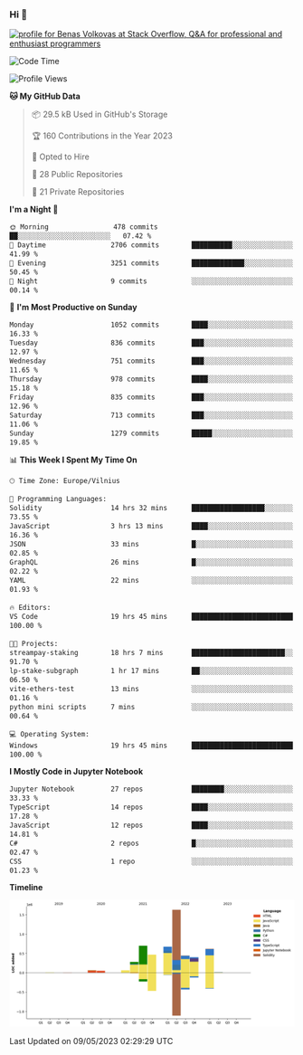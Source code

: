 ### Hi 👋
<a href="https://stackoverflow.com/users/14954249/benas-volkovas"><img src="https://stackoverflow.com/users/flair/14954249.png?theme=dark" width="208" height="58" alt="profile for Benas Volkovas at Stack Overflow, Q&amp;A for professional and enthusiast programmers" title="profile for Benas Volkovas at Stack Overflow, Q&amp;A for professional and enthusiast programmers"></a>

<!--START_SECTION:waka-->
![Code Time](http://img.shields.io/badge/Code%20Time-1%2C436%20hrs%2042%20mins-blue)

![Profile Views](http://img.shields.io/badge/Profile%20Views-0-blue)

**🐱 My GitHub Data** 

> 📦 29.5 kB Used in GitHub's Storage 
 > 
> 🏆 160 Contributions in the Year 2023
 > 
> 💼 Opted to Hire
 > 
> 📜 28 Public Repositories 
 > 
> 🔑 21 Private Repositories 
 > 
**I'm a Night 🦉** 

```text
🌞 Morning                478 commits         ██░░░░░░░░░░░░░░░░░░░░░░░   07.42 % 
🌆 Daytime                2706 commits        ██████████░░░░░░░░░░░░░░░   41.99 % 
🌃 Evening                3251 commits        █████████████░░░░░░░░░░░░   50.45 % 
🌙 Night                  9 commits           ░░░░░░░░░░░░░░░░░░░░░░░░░   00.14 % 
```
📅 **I'm Most Productive on Sunday** 

```text
Monday                   1052 commits        ████░░░░░░░░░░░░░░░░░░░░░   16.33 % 
Tuesday                  836 commits         ███░░░░░░░░░░░░░░░░░░░░░░   12.97 % 
Wednesday                751 commits         ███░░░░░░░░░░░░░░░░░░░░░░   11.65 % 
Thursday                 978 commits         ████░░░░░░░░░░░░░░░░░░░░░   15.18 % 
Friday                   835 commits         ███░░░░░░░░░░░░░░░░░░░░░░   12.96 % 
Saturday                 713 commits         ███░░░░░░░░░░░░░░░░░░░░░░   11.06 % 
Sunday                   1279 commits        █████░░░░░░░░░░░░░░░░░░░░   19.85 % 
```


📊 **This Week I Spent My Time On** 

```text
🕑︎ Time Zone: Europe/Vilnius

💬 Programming Languages: 
Solidity                 14 hrs 32 mins      ██████████████████░░░░░░░   73.55 % 
JavaScript               3 hrs 13 mins       ████░░░░░░░░░░░░░░░░░░░░░   16.36 % 
JSON                     33 mins             █░░░░░░░░░░░░░░░░░░░░░░░░   02.85 % 
GraphQL                  26 mins             █░░░░░░░░░░░░░░░░░░░░░░░░   02.22 % 
YAML                     22 mins             ░░░░░░░░░░░░░░░░░░░░░░░░░   01.93 % 

🔥 Editors: 
VS Code                  19 hrs 45 mins      █████████████████████████   100.00 % 

🐱‍💻 Projects: 
streampay-staking        18 hrs 7 mins       ███████████████████████░░   91.70 % 
lp-stake-subgraph        1 hr 17 mins        ██░░░░░░░░░░░░░░░░░░░░░░░   06.50 % 
vite-ethers-test         13 mins             ░░░░░░░░░░░░░░░░░░░░░░░░░   01.16 % 
python mini scripts      7 mins              ░░░░░░░░░░░░░░░░░░░░░░░░░   00.64 % 

💻 Operating System: 
Windows                  19 hrs 45 mins      █████████████████████████   100.00 % 
```

**I Mostly Code in Jupyter Notebook** 

```text
Jupyter Notebook         27 repos            ████████░░░░░░░░░░░░░░░░░   33.33 % 
TypeScript               14 repos            ████░░░░░░░░░░░░░░░░░░░░░   17.28 % 
JavaScript               12 repos            ████░░░░░░░░░░░░░░░░░░░░░   14.81 % 
C#                       2 repos             █░░░░░░░░░░░░░░░░░░░░░░░░   02.47 % 
CSS                      1 repo              ░░░░░░░░░░░░░░░░░░░░░░░░░   01.23 % 
```



**Timeline**

![Lines of Code chart](https://raw.githubusercontent.com/BenasVolkovas/BenasVolkovas/main/assets/bar_graph.png)


 Last Updated on 09/05/2023 02:29:29 UTC
<!--END_SECTION:waka-->
